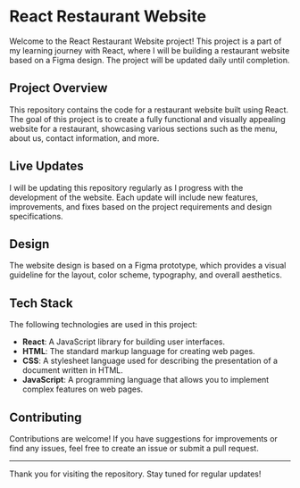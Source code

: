 # React Restaurant Website

Welcome to the React Restaurant Website project! 
This project is a part of my learning journey with React, where I will be building a restaurant website based on a Figma design. 
The project will be updated daily until completion.

## Project Overview

This repository contains the code for a restaurant website built using React. 
The goal of this project is to create a fully functional and visually appealing website for a restaurant, showcasing various sections such as the menu, about us, contact information, and more.

## Live Updates

I will be updating this repository regularly as I progress with the development of the website.
 Each update will include new features, improvements, and fixes based on the project requirements and design specifications.

## Design

The website design is based on a Figma prototype, which provides a visual guideline for the layout, color scheme, typography, and overall aesthetics.

## Tech Stack

The following technologies are used in this project:

- **React**: A JavaScript library for building user interfaces.
- **HTML**: The standard markup language for creating web pages.
- **CSS**: A stylesheet language used for describing the presentation of a document written in HTML.
- **JavaScript**: A programming language that allows you to implement complex features on web pages.

## Contributing

Contributions are welcome! If you have suggestions for improvements or find any issues, feel free to create an issue or submit a pull request.

---

Thank you for visiting the repository. Stay tuned for regular updates!


